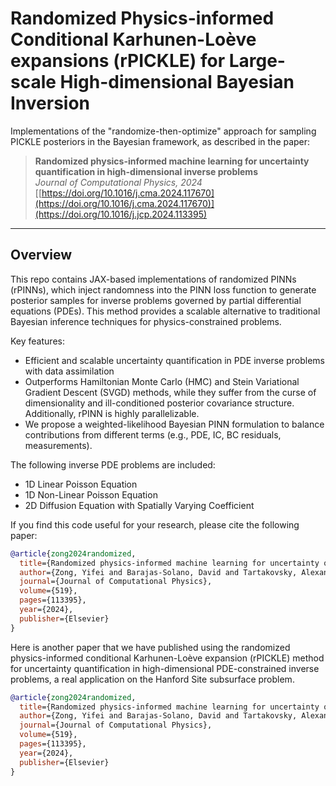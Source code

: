 # Randomized Physics-informed Conditional Karhunen-Loève expansions (rPICKLE) for Large-scale High-dimensional Bayesian Inversion

Implementations of the "randomize-then-optimize" approach for sampling PICKLE posteriors in the Bayesian framework, as described in the paper:

> **Randomized physics-informed machine learning for uncertainty quantification in high-dimensional inverse problems**  
> *Journal of Computational Physics, 2024*  
> [[https://doi.org/10.1016/j.cma.2024.117670](https://doi.org/10.1016/j.cma.2024.117670)](https://doi.org/10.1016/j.jcp.2024.113395)

---

## Overview
This repo contains JAX-based implementations of randomized PINNs (rPINNs), which inject randomness into the PINN loss function to generate posterior samples for inverse problems governed by partial differential equations (PDEs). This method provides a scalable alternative to traditional Bayesian inference techniques for physics-constrained problems.

Key features:
- Efficient and scalable uncertainty quantification in PDE inverse problems with data assimilation
- Outperforms Hamiltonian Monte Carlo (HMC) and Stein Variational Gradient Descent (SVGD) methods, while they suffer from the curse of dimensionality and ill-conditioned posterior covariance structure. Additionally, rPINN is highly parallelizable.
- We propose a weighted-likelihood Bayesian PINN formulation to balance contributions from different terms (e.g., PDE, IC, BC residuals, measurements).

The following inverse PDE problems are included:
- 1D Linear Poisson Equation
- 1D Non-Linear Poisson Equation
- 2D Diffusion Equation with Spatially Varying Coefficient

If you find this code useful for your research, please cite the following paper:
```bibtex
@article{zong2024randomized,
  title={Randomized physics-informed machine learning for uncertainty quantification in high-dimensional inverse problems},
  author={Zong, Yifei and Barajas-Solano, David and Tartakovsky, Alexandre M},
  journal={Journal of Computational Physics},
  volume={519},
  pages={113395},
  year={2024},
  publisher={Elsevier}
}
```

Here is another paper that we have published using the randomized physics-informed conditional Karhunen-Loève expansion (rPICKLE) method for uncertainty quantification in high-dimensional PDE-constrained inverse problems, a real application on the Hanford Site subsurface problem.
```bibtex
@article{zong2024randomized,
  title={Randomized physics-informed machine learning for uncertainty quantification in high-dimensional inverse problems},
  author={Zong, Yifei and Barajas-Solano, David and Tartakovsky, Alexandre M},
  journal={Journal of Computational Physics},
  volume={519},
  pages={113395},
  year={2024},
  publisher={Elsevier}
}
```
